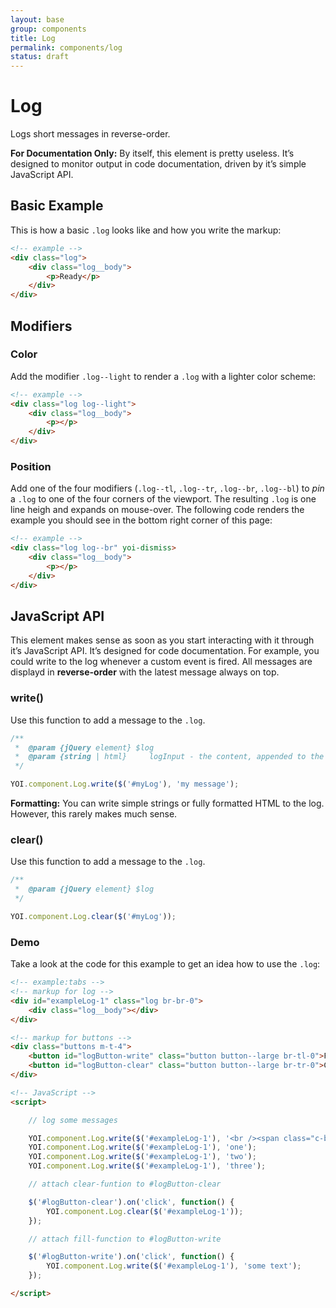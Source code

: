 ```yaml
---
layout: base
group: components
title: Log
permalink: components/log
status: draft
---
```


# Log

<p class="intro">Logs short messages in reverse-order.</p>
<p class="hint hint--primary"><b>For Documentation Only:</b> By itself, this element is pretty useless. It’s designed to monitor output in code documentation, driven by it’s simple JavaScript API.</p>

## Basic Example

This is how a basic `.log` looks like and how you write the markup:

```html
<!-- example -->
<div class="log">
    <div class="log__body">
        <p>Ready</p>
    </div>
</div>
```

## Modifiers

### Color

Add the modifier `.log--light` to render a `.log` with a lighter color scheme:

```html
<!-- example -->
<div class="log log--light">
    <div class="log__body">
        <p></p>
    </div>
</div>
```

### Position

Add one of the four modifiers (`.log--tl`, `.log--tr`, `.log--br`, `.log--bl`) to *pin* a `.log` to one of the four corners of the viewport. The resulting `.log` is one line heigh and expands on mouse-over. The following code renders the example you should see in the bottom right corner of this page:

```html
<!-- example -->
<div class="log log--br" yoi-dismiss>
    <div class="log__body">
        <p></p>
    </div>
</div>
```

## JavaScript API

This element makes sense as soon as you start interacting with it through it’s JavaScript API. It’s designed for code documentation. For example, you could write to the log whenever a custom event is fired. All messages are displayd in **reverse-order** with the latest message always on top.

### write()

Use this function to add a message to the `.log`.

```js
/**
 *  @param {jQuery element} $log
 *  @param {string | html}     logInput - the content, appended to the log
 */

YOI.component.Log.write($('#myLog'), 'my message');
```

<p class="hint"><b>Formatting:</b> You can write simple strings or fully formatted HTML to the log. However, this rarely makes much sense.</p>

### clear()

Use this function to add a message to the `.log`.

```js
/**
 *  @param {jQuery element} $log
 */

YOI.component.Log.clear($('#myLog'));
```

### Demo

Take a look at the code for this example to get an idea how to use the `.log`:

```html
<!-- example:tabs -->
<!-- markup for log -->
<div id="exampleLog-1" class="log br-br-0">
    <div class="log__body"></div>
</div>

<!-- markup for buttons -->
<div class="buttons m-t-4">
    <button id="logButton-write" class="button button--large br-tl-0">Fill the Log</button>
    <button id="logButton-clear" class="button button--large br-tr-0">Clear the Log</button>
</div>

<!-- JavaScript -->
<script>

    // log some messages

    YOI.component.Log.write($('#exampleLog-1'), '<br /><span class="c-blue-15">response</span> = {<br />&nbsp;&nbsp;&nbsp;&nbsp;"key one" : <span class="c-yellow-15">"value one"</span>,<br />&nbsp;&nbsp;&nbsp;&nbsp;"key two" : <span class="c-yellow-15">"value two"</span><br />}');
    YOI.component.Log.write($('#exampleLog-1'), 'one');
    YOI.component.Log.write($('#exampleLog-1'), 'two');
    YOI.component.Log.write($('#exampleLog-1'), 'three');

    // attach clear-funtion to #logButton-clear

    $('#logButton-clear').on('click', function() {
        YOI.component.Log.clear($('#exampleLog-1'));
    });

    // attach fill-function to #logButton-write

    $('#logButton-write').on('click', function() {
        YOI.component.Log.write($('#exampleLog-1'), 'some text');
    });

</script>
```
